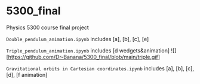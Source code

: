 # 5300_final
Physics 5300 course final project

`Double_pendulum_animation.ipynb` includes [a], [b], [c], [e]

`Triple_pendulum_animation.ipynb` includes [d wedgets&animation]
![][https://github.com/Dr-Banana/5300_final/blob/main/triple.gif]

`Gravitational orbits in Cartesian coordinates.ipynb` includes [a], [b], [c], [d], [f animation]
